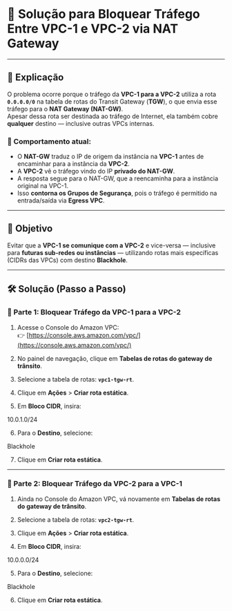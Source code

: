 # 🛑 Solução para Bloquear Tráfego Entre VPC-1 e VPC-2 via NAT Gateway

---

## 🧠 Explicação

O problema ocorre porque o tráfego da **VPC-1 para a VPC-2** utiliza a rota **`0.0.0.0/0`** na tabela de rotas do Transit Gateway (**TGW**), o que envia esse tráfego para o **NAT Gateway (NAT-GW)**.  
Apesar dessa rota ser destinada ao tráfego de Internet, ela também cobre **qualquer** destino — inclusive outras VPCs internas.

### 📌 Comportamento atual:

- O **NAT-GW** traduz o IP de origem da instância na **VPC-1** antes de encaminhar para a instância da **VPC-2**.
- A **VPC-2** vê o tráfego vindo do IP **privado do NAT-GW**.
- A resposta segue para o NAT-GW, que a reencaminha para a instância original na VPC-1.
- Isso **contorna os Grupos de Segurança**, pois o tráfego é permitido na entrada/saída via **Egress VPC**.

---

## 🎯 Objetivo

Evitar que a **VPC-1 se comunique com a VPC-2** e vice-versa — inclusive para **futuras sub-redes ou instâncias** — utilizando rotas mais específicas (CIDRs das VPCs) com destino **Blackhole**.

---

## 🛠️ Solução (Passo a Passo)

### 🔹 Parte 1: Bloquear Tráfego da VPC-1 para a VPC-2

1. Acesse o Console do Amazon VPC:  
   👉 [https://console.aws.amazon.com/vpc/](https://console.aws.amazon.com/vpc/)

2. No painel de navegação, clique em **Tabelas de rotas do gateway de trânsito**.

3. Selecione a tabela de rotas: **`vpc1-tgw-rt`**.

4. Clique em **Ações** > **Criar rota estática**.

5. Em **Bloco CIDR**, insira:  

10.0.1.0/24

6. Para o **Destino**, selecione:  

Blackhole

7. Clique em **Criar rota estática**.

---

### 🔹 Parte 2: Bloquear Tráfego da VPC-2 para a VPC-1

1. Ainda no Console do Amazon VPC, vá novamente em **Tabelas de rotas do gateway de trânsito**.

2. Selecione a tabela de rotas: **`vpc2-tgw-rt`**.

3. Clique em **Ações** > **Criar rota estática**.

4. Em **Bloco CIDR**, insira:  

10.0.0.0/24

5. Para o **Destino**, selecione:  

Blackhole


6. Clique em **Criar rota estática**.



